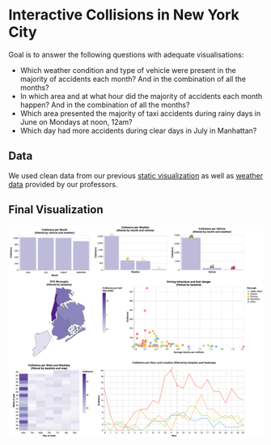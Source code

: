 # Interactive Collisions in New York City

Goal is to answer the following questions with adequate visualisations:
* Which weather condition and type of vehicle were present in the majority of accidents each month? And in the combination of all the months?
* In which area and at what hour did the majority of accidents each month happen? And in the combination of all the months?
* Which area presented the majority of taxi accidents during rainy days in June on Mondays at noon, 12am?
* Which day had more accidents during clear days in July in Manhattan?

## Data
We used clean data from our previous [static visualization](../interactive_vis/) as well as [weather data](./original-data/weather2018.csv) provided by our professors.


## Final Visualization

<p align="center">
  <img src="static/visualization.png" />
</p>